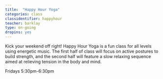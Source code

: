 ```yaml
---
title:  "Happy Hour Yoga"
categories: class
classidentifier: happyhour
teacher: barklay
type: on-going
dropins: yes
---
```

Kick your weekend off right! Happy Hour Yoga is a fun class for all levels using energetic music. The first half of class will focus on active postures to build strength, and the second half will feature a slow relaxing sequence aimed at relieving tension in the body and mind.

Fridays 5:30pm-6:30pm
